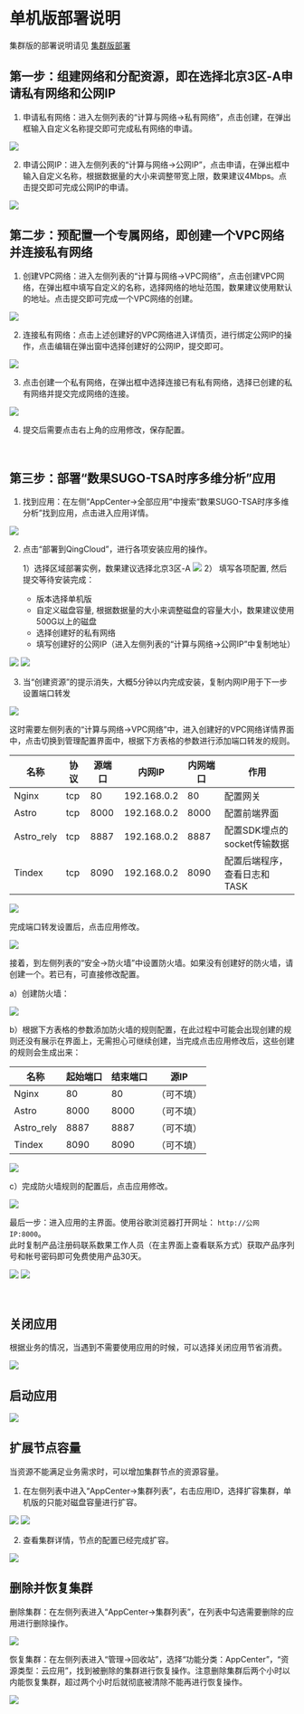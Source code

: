 # 单机版部署说明

集群版的部署说明请见 [集群版部署](cluster.md)  

## 第一步：组建网络和分配资源，即在选择北京3区-A申请私有网络和公网IP  

1. 申请私有网络：进入左侧列表的“计算与网络->私有网络”，点击创建，在弹出框输入自定义名称提交即可完成私有网络的申请。  

![](/assets/qingcloud/stand-alone/sa-1.png)  

2. 申请公网IP：进入左侧列表的“计算与网络->公网IP”，点击申请，在弹出框中输入自定义名称，根据数据量的大小来调整带宽上限，数果建议4Mbps。点击提交即可完成公网IP的申请。  

![](/assets/qingcloud/stand-alone/sa-2.png)
 
## 第二步：预配置一个专属网络，即创建一个VPC网络并连接私有网络  

1. 创建VPC网络：进入左侧列表的“计算与网络->VPC网络”，点击创建VPC网络，在弹出框中填写自定义的名称，选择网络的地址范围，数果建议使用默认的地址。点击提交即可完成一个VPC网络的创建。 

![](/assets/qingcloud/stand-alone/sa-3.png)
 
2. 连接私有网络：点击上述创建好的VPC网络进入详情页，进行绑定公网IP的操作，点击编辑在弹出窗中选择创建好的公网IP，提交即可。 

![](/assets/qingcloud/stand-alone/sa-4-1.png)
 
3. 点击创建一个私有网络，在弹出框中选择连接已有私有网络，选择已创建的私有网络并提交完成网络的连接。

![](/assets/qingcloud/stand-alone/sa-4.png)
 
4. 提交后需要点击右上角的应用修改，保存配置。

 
## 第三步：部署“数果SUGO-TSA时序多维分析”应用  

1. 找到应用：在左侧“AppCenter->全部应用”中搜索“数果SUGO-TSA时序多维分析”找到应用，点击进入应用详情。

 ![](/assets/qingcloud/stand-alone/sa-5.png)

2. 点击“部署到QingCloud”，进行各项安装应用的操作。

    1）选择区域部署实例，数果建议选择北京3区-A
  ![](/assets/qingcloud/stand-alone/sa-6.png)
    2）	填写各项配置, 然后提交等待安装完成：
    * 版本选择单机版
    * 自定义磁盘容量, 根据数据量的大小来调整磁盘的容量大小，数果建议使用500G以上的磁盘
    * 选择创建好的私有网络
    * 填写创建好的公网IP（进入左侧列表的“计算与网络->公网IP”中复制地址）

  ![](/assets/qingcloud/stand-alone/sa-7.png)
   ![](/assets/qingcloud/stand-alone/sa-8.png)
    
3. 当“创建资源”的提示消失，大概5分钟以内完成安装，复制内网IP用于下一步设置端口转发

  ![](/assets/qingcloud/stand-alone/sa-9.png)

  这时需要左侧列表的“计算与网络->VPC网络”中，进入创建好的VPC网络详情界面中，点击切换到管理配置界面中，根据下方表格的参数进行添加端口转发的规则。

| 名称 | 协议 | 源端口 | 内网IP | 内网端口 | 作用 |
| ------ | ------ | ------ | ------ |------ |------ |
| Nginx | tcp | 80 | 192.168.0.2 | 80 | 配置网关
| Astro | tcp | 8000 | 192.168.0.2 | 8000 | 配置前端界面
| Astro_rely | tcp | 8887 | 192.168.0.2 | 8887 | 配置SDK埋点的socket传输数据
| Tindex | tcp | 8090 | 192.168.0.2 | 8090 | 配置后端程序，查看日志和TASK
				
 ![](/assets/qingcloud/stand-alone/sa-10.png) 


完成端口转发设置后，点击应用修改。

   ![](/assets/qingcloud/stand-alone/sa-11.png) 

接着，到左侧列表的“安全->防火墙”中设置防火墙。如果没有创建好的防火墙，请创建一个。若已有，可直接修改配置。

a）创建防火墙：

  ![](/assets/qingcloud/stand-alone/sa-12.png) 


b）根据下方表格的参数添加防火墙的规则配置，在此过程中可能会出现创建的规则还没有展示在界面上，无需担心可继续创建，当完成点击应用修改后，这些创建的规则会生成出来：

| 名称 | 起始端口 | 结束端口 | 源IP |
| ------ | ------ | ------ | ------ |
| Nginx | 80 | 80 | （可不填） |
| Astro | 8000 | 8000 | （可不填） |
| Astro_rely | 8887 | 8887 | （可不填） |
| Tindex | 8090 | 8090 | （可不填） |

  ![](/assets/qingcloud/stand-alone/sa-13.png) 
 

c）完成防火墙规则的配置后，点击应用修改。

![](/assets/qingcloud/stand-alone/sa-14.png) 

最后一步：进入应用的主界面。使用谷歌浏览器打开网址： `http://公网IP:8000`。  
此时复制产品注册码联系数果工作人员（在主界面上查看联系方式）获取产品序列号和帐号密码即可免费使用产品30天。

![](/assets/qingcloud/stand-alone/sa-15.png) 
![](/assets/qingcloud/stand-alone/sa-16.png) 

 

 
## 关闭应用
根据业务的情况，当遇到不需要使用应用的时候，可以选择关闭应用节省消费。

 ![](/assets/qingcloud/stand-alone/sa-17.png) 


## 启动应用
  ![](/assets/qingcloud/stand-alone/sa-18.png) 


## 扩展节点容量
当资源不能满足业务需求时，可以增加集群节点的资源容量。

1. 在左侧列表中进入“AppCenter->集群列表”，右击应用ID，选择扩容集群，单机版的只能对磁盘容量进行扩容。

![](/assets/qingcloud/stand-alone/sa-19.png) 
![](/assets/qingcloud/stand-alone/sa-20.png) 
 

2. 查看集群详情，节点的配置已经完成扩容。

![](/assets/qingcloud/stand-alone/sa-22.png)  

## 删除并恢复集群

删除集群：在左侧列表进入“AppCenter->集群列表”，在列表中勾选需要删除的应用进行删除操作。

![](/assets/qingcloud/stand-alone/sa-23.png)  
 

恢复集群：在左侧列表进入“管理->回收站”，选择“功能分类：AppCenter”，“资源类型：云应用”，找到被删除的集群进行恢复操作。注意删除集群后两个小时以内能恢复集群，超过两个小时后就彻底被清除不能再进行恢复操作。

 ![](/assets/qingcloud/stand-alone/sa-24.png)  

